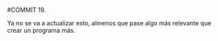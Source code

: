#COMMIT 19.

Ya no se va a actualizar esto, almenos que pase algo más relevante que crear un programa más.
